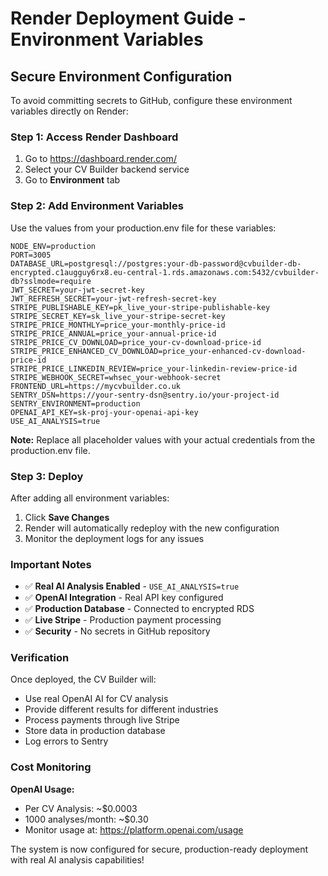 # Render Deployment Guide - Environment Variables

## Secure Environment Configuration

To avoid committing secrets to GitHub, configure these environment variables directly on Render:

### Step 1: Access Render Dashboard
1. Go to https://dashboard.render.com/
2. Select your CV Builder backend service
3. Go to **Environment** tab

### Step 2: Add Environment Variables

Use the values from your production.env file for these variables:

```
NODE_ENV=production
PORT=3005
DATABASE_URL=postgresql://postgres:your-db-password@cvbuilder-db-encrypted.c1augguy6rx8.eu-central-1.rds.amazonaws.com:5432/cvbuilder-db?sslmode=require
JWT_SECRET=your-jwt-secret-key
JWT_REFRESH_SECRET=your-jwt-refresh-secret-key
STRIPE_PUBLISHABLE_KEY=pk_live_your-stripe-publishable-key
STRIPE_SECRET_KEY=sk_live_your-stripe-secret-key
STRIPE_PRICE_MONTHLY=price_your-monthly-price-id
STRIPE_PRICE_ANNUAL=price_your-annual-price-id
STRIPE_PRICE_CV_DOWNLOAD=price_your-cv-download-price-id
STRIPE_PRICE_ENHANCED_CV_DOWNLOAD=price_your-enhanced-cv-download-price-id
STRIPE_PRICE_LINKEDIN_REVIEW=price_your-linkedin-review-price-id
STRIPE_WEBHOOK_SECRET=whsec_your-webhook-secret
FRONTEND_URL=https://mycvbuilder.co.uk
SENTRY_DSN=https://your-sentry-dsn@sentry.io/your-project-id
SENTRY_ENVIRONMENT=production
OPENAI_API_KEY=sk-proj-your-openai-api-key
USE_AI_ANALYSIS=true
```

**Note:** Replace all placeholder values with your actual credentials from the production.env file.

### Step 3: Deploy

After adding all environment variables:
1. Click **Save Changes**
2. Render will automatically redeploy with the new configuration
3. Monitor the deployment logs for any issues

### Important Notes

- ✅ **Real AI Analysis Enabled** - `USE_AI_ANALYSIS=true`
- ✅ **OpenAI Integration** - Real API key configured
- ✅ **Production Database** - Connected to encrypted RDS
- ✅ **Live Stripe** - Production payment processing
- ✅ **Security** - No secrets in GitHub repository

### Verification

Once deployed, the CV Builder will:
- Use real OpenAI AI for CV analysis
- Provide different results for different industries
- Process payments through live Stripe
- Store data in production database
- Log errors to Sentry

### Cost Monitoring

**OpenAI Usage:**
- Per CV Analysis: ~$0.0003
- 1000 analyses/month: ~$0.30
- Monitor usage at: https://platform.openai.com/usage

The system is now configured for secure, production-ready deployment with real AI analysis capabilities! 